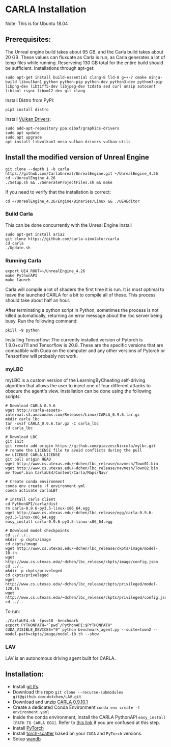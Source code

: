 # CARLA Installation
Note: This is for Ubuntu 18.04
## Prerequisites:
The Unreal engine build takes about 95 GB, and the Carla build takes about 20 GB. These values can fluxuate as Carla is run, as Carla generates a lot of temp files while running. Reserveing 130 GB total for the entire build should be sufficient. 
Installations through apt-get:
```
sudo apt-get install build-essential clang-8 lld-8 g++-7 cmake ninja-build libvulkan1 python python-pip python-dev python3-dev python3-pip libpng-dev libtiff5-dev libjpeg-dev tzdata sed curl unzip autoconf libtool rsync libxml2-dev git clang
```
Install Distro from PyPI:
```
pip3 install distro
```
Install [Vulkan Drivers](https://linuxconfig.org/install-and-test-vulkan-on-linux):
```
sudo add-apt-repository ppa:oibaf/graphics-drivers
sudo apt update
sudo apt upgrade
apt install libvulkan1 mesa-vulkan-drivers vulkan-utils
```
## Install the modified version of Unreal Engine 
```
git clone --depth 1 -b carla https://github.com/CarlaUnreal/UnrealEngine.git ~/UnrealEngine_4.26
cd ~/UnrealEngine_4.26
./Setup.sh && ./GenerateProjectFiles.sh && make
```
If you need to verify that the installation is correct:
```
cd ~/UnrealEngine_4.26/Engine/Binaries/Linux && ./UE4Editor
```

### Build Carla
This can be done concurrently with the Unreal Engine install
```
sudo apt-get install aria2
git clone https://github.com/carla-simulator/carla
cd carla
./Update.sh
```

### Running Carla
```
export UE4_ROOT=~/UnrealEngine_4.26
make PythonAPI
make launch
```
Carla will compile a lot of shaders the first time it is run. It is most optimal to leave the launched CARLA for a bit to compile all of these. This process should take about half an hour. 

After terminating a python script in Python, sometimes the process is not killed automatically, returning an error message about the rbc server being busy. Run the following command: 
```
pkill -9 python
```

Installing Tensorflow: 
The currently installed version of Pytorch is 1.9.0+cu111 and Tensorflow is 20.8. These are the specific versions that are compatible with Cuda on the computer and any other versions of Pytorch or Tensorflow will probably not work. 

### myLBC
myLBC is a custom version of the LearningByCheating self-driving algorithm that allows the user to inject one of four different attacks to obscure the agent's view. Installation can be done using the following scripts: 
```
# Download CARLA 0.9.6
wget http://carla-assets-internal.s3.amazonaws.com/Releases/Linux/CARLA_0.9.6.tar.gz
mkdir carla_lbc
tar -xvzf CARLA_0.9.6.tar.gz -C carla_lbc
cd carla_lbc

# Download LBC
git init
git remote add origin https://github.com/piazzesiNiccolo/myLbc.git
# rename the LICENSE file to avoid conflicts during the pull
mv LICENSE CARLA_LICENSE 
git pull origin HEAD
wget http://www.cs.utexas.edu/~dchen/lbc_release/navmesh/Town01.bin
wget http://www.cs.utexas.edu/~dchen/lbc_release/navmesh/Town02.bin
mv Town*.bin CarlaUE4/Content/Carla/Maps/Nav/

# Create conda environment
conda env create -f environment.yml
conda activate carlaLBT

# Install carla client
cd PythonAPI/carla/dist
rm carla-0.9.6-py3.5-linux-x86_64.egg
wget http://www.cs.utexas.edu/~dchen/lbc_release/egg/carla-0.9.6-py3.5-linux-x86_64.egg
easy_install carla-0.9.6-py3.5-linux-x86_64.egg

# Download model checkpoints
cd ../../..
mkdir -p ckpts/image
cd ckpts/image
wget http://www.cs.utexas.edu/~dchen/lbc_release/ckpts/image/model-10.th
wget http://www.cs.utexas.edu/~dchen/lbc_release/ckpts/image/config.json
cd ../..
mkdir -p ckpts/priveleged
cd ckpts/priveleged
wget http://www.cs.utexas.edu/~dchen/lbc_release/ckpts/privileged/model-128.th
wget http://www.cs.utexas.edu/~dchen/lbc_release/ckpts/privileged/config.json
cd ../..
```
To run: 
```
./CarlaUE4.sh -fps=10 -benchmark
export PYTHONPATH="`pwd`/PythonAPI:$PYTHONPATH" 
CUDA_VISIBLE_DEVICES="0" python benchmark_agent.py --suite=town2 --model-path=ckpts/image/model-10.th --show
```

### LAV
LAV is an autonomous driving agent built for CARLA. 
## Installation: 
* Install [git lfs](https://git-lfs.github.com/).
* Download this repo `git clone --recurse-submodules git@github.com:dotchen/LAV.git`
* Download and unzip [CARLA 0.9.10.1](https://github.com/carla-simulator/carla/releases/tag/0.9.10.1)
* Create a dedicated Conda Environment ` conda env create -f environment.yaml `
* Inside the conda environment, install the CARLA PythonAPI `easy_install [PATH TO CARLA EGG]`. Refer to [this link](https://leaderboard.carla.org/get_started/) if you are confused at this step.
* Install [PyTorch](https://pytorch.org/get-started/locally/)
* Install [torch-scatter](https://github.com/rusty1s/pytorch_scatter) based on your `CUDA` and `PyTorch` versions.
* Setup [wandb](https://docs.wandb.ai/quickstart)
